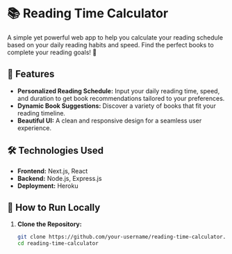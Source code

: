 # 📚 Reading Time Calculator

A simple yet powerful web app to help you calculate your reading schedule based on your daily reading habits and speed. Find the perfect books to complete your reading goals! 🚀

## 🌟 Features

- **Personalized Reading Schedule:** Input your daily reading time, speed, and duration to get book recommendations tailored to your preferences.
- **Dynamic Book Suggestions:** Discover a variety of books that fit your reading timeline.
- **Beautiful UI:** A clean and responsive design for a seamless user experience.

## 🛠️ Technologies Used

- **Frontend:** Next.js, React
- **Backend:** Node.js, Express.js
- **Deployment:** Heroku

## 🚀 How to Run Locally

1. **Clone the Repository:**
   ```bash
   git clone https://github.com/your-username/reading-time-calculator.git
   cd reading-time-calculator
   ```

